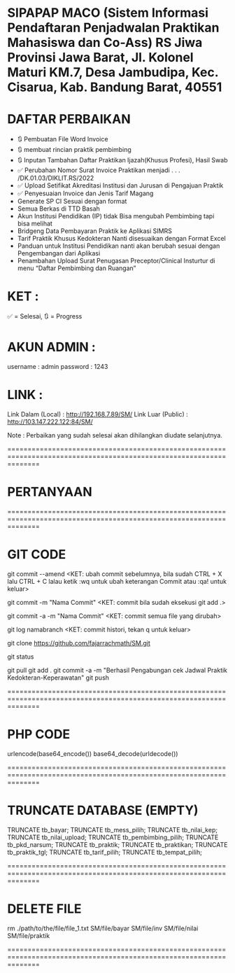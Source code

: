 SIPAPAP MACO (Sistem Informasi Pendaftaran Penjadwalan Praktikan Mahasiswa dan Co-Ass)
RS Jiwa Provinsi Jawa Barat, Jl. Kolonel Maturi KM.7, Desa Jambudipa, Kec. Cisarua, Kab. Bandung Barat, 40551
===================================================================================================================

# DAFTAR PERBAIKAN

- 🔃 Pembuatan File Word Invoice
- 🔃 membuat rincian praktik pembimbing
- 🔃 Inputan Tambahan Daftar Praktikan Ijazah(Khusus Profesi), Hasil Swab
- ✅ Perubahan Nomor Surat Invoice Praktikan menjadi . . . /DK.01.03/DIKLIT.RS/2022
- ✅ Upload Setifikat Akreditasi Institusi dan Jurusan di Pengajuan Praktik
- ✅ Penyesuaian Invoice dan Jenis Tarif Magang
- Generate SP CI Sesuai dengan format
- Semua Berkas di TTD Basah
- Akun Institusi Pendidikan (IP) tidak Bisa mengubah Pembimbing tapi bisa melihat
- Bridgeng Data Pembayaran Praktik ke Aplikasi SIMRS
- Tarif Praktik Khusus Kedokteran Nanti disesuaikan dengan Format Excel
- Panduan untuk Institusi Pendidikan nanti akan berubah sesuai dengan Pengembangan dari Aplikasi
- Penambahan Upload Surat Penugasan Preceptor/Clinical Insturtur di menu “Daftar Pembimbing dan Ruangan”

# KET :

✅ = Selesai, 🔃 = Progress

# AKUN ADMIN :

username : admin
password : 1243

# LINK :

Link Dalam (Local) : http://192.168.7.89/SM/
Link Luar (Public) : http://103.147.222.122:84/SM/

Note :
Perbaikan yang sudah selesai akan dihilangkan diudate selanjutnya.

====================================================================================================================

# PERTANYAAN

====================================================================================================================

# GIT CODE

git commit --amend
<KET: ubah commit sebelumnya, bila sudah CTRL + X lalu CTRL + C lalau ketik :wq
untuk ubah keterangan Commit atau :qa! untuk keluar>

git commit -m "Nama Commit"
<KET: commit bila sudah eksekusi git add .>

git commit -a -m "Nama Commit"
<KET: commit semua file yang dirubah>

git log namabranch
<KET: commit histori, tekan q untuk keluar>

git clone https://github.com/fajarrachmath/SM.git

git status

git pull
git add .
git commit -a -m "Berhasil Pengabungan cek Jadwal Praktik Kedokteran-Keperawatan"
git push

====================================================================================================================

# PHP CODE

urlencode(base64_encode())
base64_decode(urldecode())

====================================================================================================================

# TRUNCATE DATABASE (EMPTY)

TRUNCATE tb_bayar;
TRUNCATE tb_mess_pilih;
TRUNCATE tb_nilai_kep;
TRUNCATE tb_nilai_upload;
TRUNCATE tb_pembimbing_pilih;
TRUNCATE tb_pkd_narsum;
TRUNCATE tb_praktik;
TRUNCATE tb_praktikan;
TRUNCATE tb_praktik_tgl;
TRUNCATE tb_tarif_pilih;
TRUNCATE tb_tempat_pilih;

====================================================================================================================

# DELETE FILE

rm ./path/to/the/file/file_1.txt SM/file/bayar
SM/file/inv
SM/file/nilai
SM/file/praktik

====================================================================================================================
